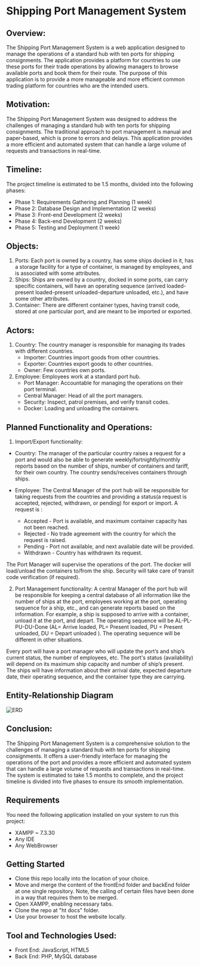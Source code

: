 # Shipping Port Management System

## Overview:

The Shipping Port Management System is a web application designed to manage the operations of a standard hub with ten ports for shipping consignments. The application provides a platform for countries to use these ports for their trade operations by allowing managers to browse available ports and book them for their route. The purpose of this application is to provide a more manageable and more efficient common trading platform for countries who are the intended users.

## Motivation:

The Shipping Port Management System was designed to address the challenges of managing a standard hub with ten ports for shipping consignments. The traditional approach to port management is manual and paper-based, which is prone to errors and delays. This application provides a more efficient and automated system that can handle a large volume of requests and transactions in real-time.

## Timeline:

The project timeline is estimated to be 1.5 months, divided into the following phases:

* Phase 1: Requirements Gathering and Planning (1 week)
* Phase 2: Database Design and Implementation (2 weeks)
* Phase 3: Front-end Development (2 weeks)
* Phase 4: Back-end Development (2 weeks)
* Phase 5: Testing and Deployment (1 week)

## Objects:

1. Ports: Each port is owned by a country, has some ships docked in it, has a storage facility for a type of container, is managed by employees, and is associated with some attributes.
2. Ships: Ships are owned by a country, docked in some ports, can carry specific containers, will have an operating sequence (arrived loaded-present loaded-present unloaded-departure unloaded, etc.), and have some other attributes.
3. Container: There are different container types, having transit code, stored at one particular port, and are meant to be imported or exported.

## Actors:

1. Country: The country manager is responsible for managing its trades with different countries.
     * Importer: Countries import goods from other countries.
     * Exporter: Countries export goods to other countries.
     * Owner: Few countries own ports.
2. Employee: Employees work at a standard port hub. 
     * Port Manager: Accountable for managing the operations on their port terminal.
     * Central Manager: Head of all the port managers.
     * Security: Inspect, patrol premises, and verify transit codes. 
     * Docker: Loading and unloading the containers.

## Planned Functionality and Operations:

1. Import/Export functionality:
      
* Country:  The manager of the particular country raises a request for a port and would also be able to generate weekly/fortnightly/monthly reports based   on the number of ships, number of containers and tariff, for their own country. 
The country sends/receives containers through ships.

* Employee: The Central Manager of the port hub will be responsible for taking requests from the countries and providing a status(a request is accepted, rejected, withdrawn, or pending) for export or import. A request is :

    * Accepted - Port is available, and maximum container capacity has not been reached.
    * Rejected - No trade agreement with the country for which the request is raised.
    * Pending - Port not available, and next available date will be provided.
    * Withdrawn - Country has withdrawn its request.
   
The Port Manager will supervise the operations of the port.
The docker will load/unload the containers to/from the ship.
Security will take care of transit code verification (if required).

2. Port Management functionality: A central Manager of the port hub will be responsible for keeping a central database of all information like the number of ships at the port, employees working at the port, operating sequence for a ship, etc., and can generate reports based on the information.
For example, a ship is supposed to arrive with a container, unload it at the port, and depart. The operating sequence will be AL-PL-PU-DU-Done (AL= Arrive loaded, PL= Present loaded, PU = Present unloaded, DU = Depart unloaded ). The operating sequence will be different in other situations.
     
Every port will have a port manager who will update the port’s and ship’s current status, the number of employees, etc. The port's status (availability) will depend on its maximum ship capacity and number of ship’s present. The ships will have information about their arrival date, expected departure date, their operating sequence, and the container type they are carrying. 

## Entity-Relationship Diagram 

![ERD](https://user-images.githubusercontent.com/82785478/226239106-2a3f4fb8-2c09-4ba1-a155-ac59ea9a6894.png)

## Conclusion:

The Shipping Port Management System is a comprehensive solution to the challenges of managing a standard hub with ten ports for shipping consignments. It offers a user-friendly interface for managing the operations of the port and provides a more efficient and automated system that can handle a large volume of requests and transactions in real-time. The system is estimated to take 1.5 months to complete, and the project timeline is divided into five phases to ensure its smooth implementation.

## Requirements

You need the following application installed on your system to run this project:

* XAMPP ~  7.3.30
* Any IDE
* Any WebBrowser

## Getting Started

* Clone this repo locally into the location of your choice.
* Move and merge the content of the frontEnd folder and backEnd folder at one single repository. Note, the calling of certain files have been done in a way that  requires them to be merged. 
* Open XAMPP, enabling necessary tabs.
*  Clone the repo at "ht docs" folder.
*   Use your browser to host the website locally.

## Tool and Technologies Used:
* Front End: JavaScript, HTML5
* Back  End: PHP, MySQL database
